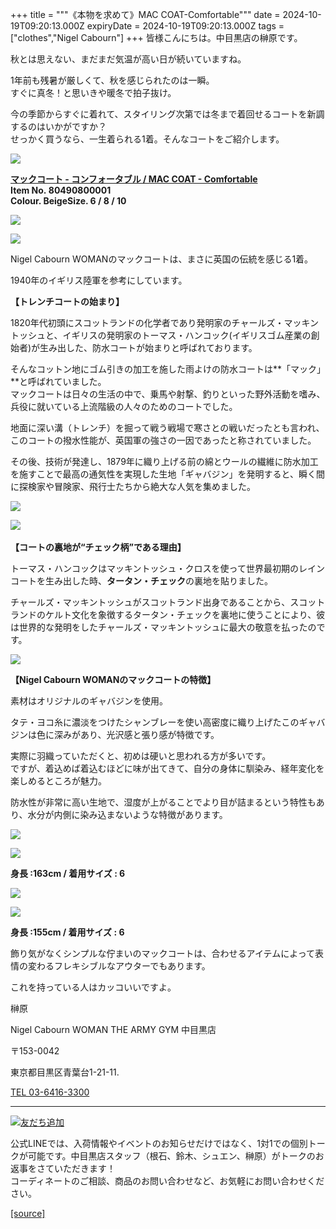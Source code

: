 +++
title = """《本物を求めて》MAC COAT-Comfortable"""
date = 2024-10-19T09:20:13.000Z
expiryDate = 2024-10-19T09:20:13.000Z
tags = ["clothes","Nigel Cabourn"]
+++
皆様こんにちは。中目黒店の榊原です。

秋とは思えない、まだまだ気温が高い日が続いていますね。

1年前も残暑が厳しくて、秋を感じられたのは一瞬。  
すぐに真冬！と思いきや暖冬で拍子抜け。  
  
今の季節からすぐに着れて、スタイリング次第では冬まで着回せるコートを新調するのはいかがですか？  
せっかく買うなら、一生着られる1着。そんなコートをご紹介します。

![](https://cdn.shopify.com/s/files/1/0094/9295/5196/files/IMG_2387_37174c20-638e-4d7a-b136-69b8c69d5a7e_480x480.jpg?v=1729229042)

**[マックコート - コンフォータブル / MAC COAT - Comfortable](https://cabourn.jp/products/80490800001?_pos=2&_fid=2045eac8e&_ss=c)  
Item No. 80490800001  
****Colour. Beige****Size. 6 / 8 / 10**

![](https://cdn.shopify.com/s/files/1/0094/9295/5196/files/IMG_2310_415cfdc2-e997-453a-ae0b-e7276c29ebf7_480x480.jpg?v=1729230711)

![](https://cdn.shopify.com/s/files/1/0094/9295/5196/files/IMG_2310_6008514c-f183-4751-9bc8-48851a7823db_480x480.jpg?v=1729230711)

  
Nigel Cabourn WOMANのマックコートは、まさに英国の伝統を感じる1着。

1940年のイギリス陸軍を参考にしています。

**【トレンチコートの始まり】**

1820年代初頭にスコットランドの化学者であり発明家のチャールズ・マッキントッシュと、イギリスの発明家のトーマス・ハンコック(イギリスゴム産業の創始者)が生み出した、防水コートが始まりと呼ばれております。

そんなコットン地にゴム引きの加工を施した雨よけの防水コートは**「マック」**と呼ばれていました。  
マックコートは日々の生活の中で、乗馬や射撃、釣りといった野外活動を嗜み、兵役に就いている上流階級の人々のためのコートでした。

地面に深い溝（トレンチ）を掘って戦う戦場で寒さとの戦いだったとも言われ、このコートの撥水性能が、英国軍の強さの一因であったと称されていました。

その後、技術が発達し、1879年に織り上げる前の綿とウールの繊維に防水加工を施すことで最高の通気性を実現した生地「ギャバジン」を発明すると、瞬く間に探検家や冒険家、飛行士たちから絶大な人気を集めました。  
  

![](https://cdn.shopify.com/s/files/1/0094/9295/5196/files/IMG_2318_0c8ebd03-6665-461c-b523-1fef3b9ee209_480x480.jpg?v=1729230711)

![](https://cdn.shopify.com/s/files/1/0094/9295/5196/files/IMG_2321_480x480.jpg?v=1729229041) 

**【コートの裏地が“チェック柄”である理由】**

トーマス・ハンコックはマッキントッシュ・クロスを使って世界最初期のレインコートを生み出した時、**タータン・チェック**の裏地を貼りました。

チャールズ・マッキントッシュがスコットランド出身であることから、スコットランドのケルト文化を象徴するタータン・チェックを裏地に使うことにより、彼は世界的な発明をしたチャールズ・マッキントッシュに最大の敬意を払ったのです。

![](https://cdn.shopify.com/s/files/1/0094/9295/5196/files/IMG_2354_90f0cb71-8184-4d99-8a4f-1cf46de0ddb1_480x480.jpg?v=1729230897)

**【Nigel Cabourn WOMANのマックコートの特徴】**

素材はオリジナルのギャバジンを使用。  
  
タテ・ヨコ糸に濃淡をつけたシャンブレーを使い高密度に織り上げたこのギャバジンは色に深みがあり、光沢感と張り感が特徴です。

実際に羽織っていただくと、初めは硬いと思われる方が多いです。  
ですが、着込めば着込むほどに味が出てきて、自分の身体に馴染み、経年変化を楽しめるところが魅力。  
  
防水性が非常に高い生地で、湿度が上がることでより目が詰まるという特性もあり、水分が内側に染み込まないような特徴があります。

![](https://cdn.shopify.com/s/files/1/0094/9295/5196/files/IMG_8237_f4424292-f74f-4b00-a187-1209537601e6_480x480.jpg?v=1729229042)

![](https://cdn.shopify.com/s/files/1/0094/9295/5196/files/IMG_8238_0e5c85ff-87bc-42c7-afef-ae4a009276e2_480x480.jpg?v=1729229040)

**身長 :163cm / 着用サイズ : 6**

![](https://cdn.shopify.com/s/files/1/0094/9295/5196/files/IMG_2300_480x480.jpg?v=1729229041)

![](https://cdn.shopify.com/s/files/1/0094/9295/5196/files/IMG_2310_88a812f1-8f51-47c7-b927-e335e6e6b78f_480x480.jpg?v=1729229042)

 **身長 :155cm / 着用サイズ : 6**　　　　　　　　　　　

飾り気がなくシンプルな佇まいのマックコートは、合わせるアイテムによって表情の変わるフレキシブルなアウターでもあります。  
  
これを持っている人はカッコいいですよ。

榊原

Nigel Cabourn WOMAN THE ARMY GYM 中目黒店

〒153-0042

東京都目黒区青葉台1-21-11.

[TEL 03-6416-3300](tel:0364163300)

* * *

[![友だち追加](https://scdn.line-apps.com/n/line_add_friends/btn/ja.png)](https://lin.ee/5JWWW18)

公式LINEでは、入荷情報やイベントのお知らせだけではなく、1対1での個別トークが可能です。中目黒店スタッフ（根石、鈴木、シュエン、榊原）がトークのお返事をさていただきます！  
コーディネートのご相談、商品のお問い合わせなど、お気軽にお問い合わせください。

[[source]](https://cabourn.jp/blogs/shop-info/nakameguro20241019)
